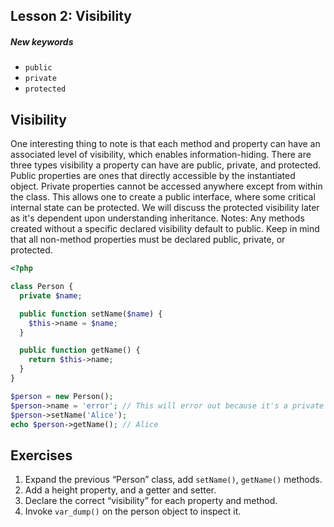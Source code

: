 ## Lesson 2: Visibility

##### New keywords
- `public`
- `private`
- `protected`

## Visibility

One interesting thing to note is that each method and property can have an associated level of visibility, which enables information-hiding. There are three types visibility a property can have are public, private, and protected.
Public properties are ones that directly accessible by the instantiated object.
Private properties cannot be accessed anywhere except from within the class. This allows one to create a public interface, where some critical internal state can be protected.
We will discuss the protected visibility later as it's dependent upon understanding inheritance.
Notes: Any methods created without a specific declared visibility default to public. Keep in mind that all non-method properties must be declared public, private, or protected.

```php
<?php

class Person {
  private $name;

  public function setName($name) {
    $this->name = $name;
  }

  public function getName() {
    return $this->name;
  }
}

$person = new Person();
$person->name = 'error'; // This will error out because it's a private property
$person->setName('Alice');
echo $person->getName(); // Alice
```

## Exercises

1. Expand the previous “Person” class, add `setName()`, `getName()` methods.
2. Add a height property, and a getter and setter.
3. Declare the correct “visibility” for each property and method.
4. Invoke `var_dump()` on the person object to inspect it.
